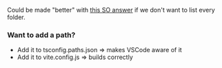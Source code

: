 Could be made "better" with [this SO answer](https://stackoverflow.com/a/76894254/1381582)
if we don't want to list every folder.


### Want to add a path? ###
- Add it to tsconfig.paths.json
  => makes VSCode aware of it
- Add it to vite.config.js
   => builds correctly

